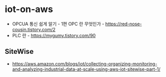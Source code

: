 # iot-on-aws


* OPCUA 통신 쉽게 알기 - 1편 OPC 란 무엇인가 - https://red-nose-cousin.tistory.com/2
* PLC 란 - https://mygumy.tistory.com/90


## SiteWise ##

* https://aws.amazon.com/blogs/iot/collecting-organizing-monitoring-and-analyzing-industrial-data-at-scale-using-aws-iot-sitewise-part-1/
